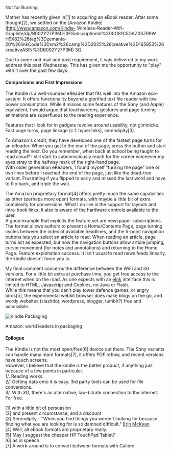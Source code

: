 Not for Burning

Mother has recently given in[1] to acquiring an eBook reader. After some
thought[2], we settled on the [Amazon Kindle](http://www.amazon.com/Kindle-
Wireless-Reader-Wifi-Graphite/dp/B002Y27P3M%3FSubscriptionId%3D0G81C5DAZ03ZR9W
H9X82%26tag%3Dzemanta-20%26linkCode%3Dxm2%26camp%3D2025%26creative%3D165953%26
creativeASIN%3DB002Y27P3M) 3G.

Due to some odd mail and post requirement, it was delivered to my work address
this past Wednesday. This has given me the opportunity to "play" with it over
the past few days.

#### Comparisons and First Impressions

The Kindle is a well-rounded eReader that fits well into the Amazon eco-
system. It offers functionality beyond a glorified text file reader with low
power consumption. While it misses some features of the Sony (and Apple)
equivalent, I would argue that touchscreens, gestures and page turning
animations are superfluous to the reading experience.

Features that I look for in gadgets revolve around usability, not gimmicks.
Fast page turns, page linkage (c.f. hyperlinks), serendipity[3].

To Amazon's credit, they have developed one of the fastest page turns for an
eReader. When you get to the end of the page, press the button and start
reading the next. Do you remember, when back at school being taught to read
aloud? I still start to subconsciously reach for the corner whenever my eyes
stray to the halfway mark of the right-hand page.  
With older generation eReaders, I found myself "turning the page" one or two
lines before I reached the end of the page, just like the dead-tree variant.
Frustrating if you flipped to early and missed the last word and have to flip
back, and triple the wait.

The Amazon proprietary format[4] offers pretty much the same capabilities as
other (perhaps more open) formats, with maybe a little bit of extra complexity
for conversions. What I do like is the support for layouts and intra-book
links. It also is aware of the hardware controls available to the user.  
A good example that exploits the feature set are newspaper subscriptions. The
format allows authors to present a Home/Contents Page, page turning cycles
between the index of available headlines, and the 5-point navigation buttons
lets you select an article to read. When reading an article, page turns act as
expected, but now the navigation buttons allow article jumping, cursor
movement (for notes and annotations) and returning to the Home Page. Feature
exploitation success. It isn't usual to read news feeds linearly, the kindle
doesn't force you to.

My final comment concerns the difference between the WiFi and 3G versions. For
a little bit extra at purchase time, you get free access to the internet when
on the road. As one expects with an [eInk](http://www.eink.com/) interface
this is limited to HTML, Javascript and Cookies, no Java or Flash.  
While this means that you can't play tower defence games, or angry birds[5],
the experimental webkit browser does make blogs on the go, and wordy websites
(slashdot, wordpress, blogger, tumblr?) free and accessible.

![Kindle Packaging](https://blogcondime.s3.amazonaws.com/uploads/kindle_box.jpg)

Amazon: world leaders in packaging

#### Epilogue

The Kindle is not the most open/free[6] device out there. The Sony variants
can handle many more formats[7], it offers PDF reflow, and recent versions
have touch screens.  
However, I believe that the kindle is the better product, if anything just
because of a few points in particular.  
1/. Reading works.  
2/. Getting data onto it is easy. 3rd party tools can be used for file
conversions.  
3/. With 3G, there's an alternative, low-bitrate connection to the internet.
For free.

[1] with a little bit of persuasion  
[2] and present circumstance, and a discount  
[3] Serendipity - "When you find things you weren't looking for because
finding what you are looking for is so damned difficult." [Erin
McKean](http://www.ted.com/index.php/talks/view/id/161)  
[4] Well, all ebook formats are proprietary really.  
[5] May I suggest the cheaper HP TouchPad Tablet?  
[6] as in speech  
[7] A work-around is to convert between formats with Calibre